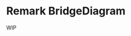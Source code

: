 # Remark BridgeDiagram

WIP
<!---
[![npm](https://img.shields.io/npm/v/remark-math.svg)](https://www.npmjs.com/package/remark-math)
[![Build Status](https://travis-ci.org/Rokt33r/remark-math.svg?branch=master)](https://travis-ci.org/Rokt33r/remark-math)
[![Chat](https://img.shields.io/gitter/room/wooorm/remark.svg)](https://gitter.im/wooorm/remark)

Create Bridge Diagrams for Remark

## What does Remark Math?

`remark-math` parses `$` for `inlineMath` node and `$$` for `math` node.

Also, you can transform the tex content of `inlineMath` and `math` nodes into html by `rehype-katex` or `remark-html-katex`.

![intro](resources/intro.png)

## Usages

There are two examples for server-side([`examples/nodejs`](examples/nodejs)) and browser-side([`examples/webpack`](examples/webpack), via webpack).

> You can run the demo by `npm run demo:nodejs` and `npm run demo:webpack`.

### Basic usages(Using `rehype-katex`, a little verbose but recommended)

Install dependencies

```sh
npm i -S remark remark-math remark-rehype rehype-katex rehype-stringify
```

```js
const remark = require('remark')
const math = require('remark-math')
const remark2rehype = require('remark-rehype')
const katex = require('rehype-katex')
const stringify = require('rehype-stringify')

// Raw String => MDAST => HAST => transformed HAST => HTML
const processor = remark()
  .use(math)
  .use(remark2rehype)
  .use(katex)
  .use(stringify)

// https://en.wikipedia.org/wiki/Lift_(force)#Lift_coefficient
const rawString = `Lift($L$) can be determined by Lift Coeeficient ($C_L$) like the following equation.

$$
L = \\frac{1}{2} \\rho v^2 S C_L
$$
`

const result = processor.processSync(rawString).toString()
/* result
<p>
  Lift(<span class="inlineMath"><span class="katex">...</span></span>) can be determined by Lift Coeeficient (<span class="inlineMath"><span class="katex">...</span></span>) like the following equation.
</p>
<div class="math">
  <span class="katex-display"><span class="katex">...</span></span>
</div>
*/
```

### Another usages(Using `remark-html-katex`)

```sh
npm i -S remark remark-math remark-html-katex remark-html
```

```js
const remark = require('remark')
const math = require('remark-math')
const katex = require('remark-html-katex') // Use remark-html-katex
const html = require('remark-html')

// Raw String => MDAST => transformed MDAST => HTML
const processor = remark()
  .use(math)
  .use(katex)
  .use(html)
```

### Using only math inline(or math block)

You can access separated processors by `remark-math/inline` and `remark-math/block`

```js
const remark = require('remark')
const remark2rehype = require('remark-rehype')
const katex = require('rehype-katex')
const stringify = require('rehype-stringify')

const mathInline = require('remark-math/inline')
// const mathBlock = require('remark-math/block')

// Parse only inline
const processor = remark()
  .use(mathInline)
  .use(remark2rehype)
  .use(katex)
  .use(stringify)
```

## API

### `remark-math`

`remark-math` does not handle any option.

### `rehype-katex` and `remark-html-katex`

```js
const katex = require('rehype-katex')

const processor = remark()
  .use(math)
  .use(remark2rehype)
  .use(katex, {
    throwOnError: false,
    errorColor: '#FF0000',
    inlineDoubleDisplay: false
  })
  .use(stringify)

```

#### `options.throwOnError`

Throw if a KaTeX parse error occurs. (default: `false`)

#### `options.errorColor`

As long as `options.throwOnError` is not `true`, ParseError  message will be colored by `options.errorColor`. (default: #cc0000)

> [Options - Katex](https://katex.org/docs/options.html)

#### `options.macros`

A collection of custom macro.

> [Options - Katex](https://katex.org/docs/options.html)

#### `options.strict`

`boolean` or `string` or `function` (default: `"warn"`). If `false` or `"ignore`", allow features that make writing LaTeX convenient but are not actually supported by (Xe)LaTeX (similar to MathJax). If `true` or `"error"` (LaTeX faithfulness mode), throw an error for any such transgressions. If `"warn"` (the default), warn about such behavior via `console.warn`. Provide a custom function `handler(errorCode, errorMsg, token)` to customize behavior depending on the type of transgression (summarized by the string code `errorCode` and detailed in `errorMsg`); this function can also return `"ignore"`, `"error"`, or `"warn"` to use a built-in behavior.

> [Options - Katex](https://katex.org/docs/options.html)

### `inlineMathDouble` (*EXPERIMENTAL: Use with caution*)

#### `options.inlineMathDouble` of `remark-math` (*EXPERIMENTAL*)

Add `inlineMathDouble` class to inline `$$` math. It will have two classes, `inlineMath` and `inlineMathDouble` (default: `false`)

#### `options.inlineMathDoubleDisplay` of `rehype-katex` (*EXPERIMENTAL*)

If an element has `inlineMathDouble` class, set `displayMode` of KaTeX `true`. (default: `false`)

#### Usage

This option, together with a CSS rule like `.inlineMathDouble {display: block; text-align: center;}` allows authors to have equations inside paragraphs on a separate line:

```js
const unified = require('unified')
const parse = require('remark-parse')
const remark2rehype = require('remark-rehype')
const rehypeKatex = require('rehype-katex')
const stringify = require('rehype-stringify')

const processor = unified()
  .use(parse)
  .use(math, {
    inlineMathDouble: true
  })
  .use(remark2rehype)
  .use(rehypeKatex, {
    inlineMathDoubleDisplay: true
  })
  .use(stringify)
```

![Example](https://cloud.githubusercontent.com/assets/2022803/24314687/26c96bb8-10e3-11e7-928e-f93cff49b456.png)

## Specs

### Escaped Dollars

Dollar signs can be escaped by back slash, `\`.

```
\$\alpha\$
```

![Escaped dollars](resources/escaped-dollars.png)

### Escaped dollars in math block/inline ([Super factorial](https://en.wikipedia.org/wiki/Factorial#Superfactorial))

```
$\alpha\$$

$$
\beta\$
$$
```

![Super factorials](resources/super-factorial.png)

### Double dollars in inline

Some TeX packages and Markdown processors use double dollars, `$$`, as a inline token. Remark Math will parse it also properly.

```
$$\alpha$$
```

![Double dollars as a inline token](resources/double-dollars.png)

## License

MIT © Junyoung Choi

[katex]: https://github.com/Khan/KaTeX
--->
